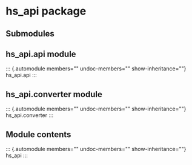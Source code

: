 # hs_api package

## Submodules

## hs_api.api module

::: {.automodule members="" undoc-members="" show-inheritance=""}
hs_api.api
:::

## hs_api.converter module

::: {.automodule members="" undoc-members="" show-inheritance=""}
hs_api.converter
:::

## Module contents

::: {.automodule members="" undoc-members="" show-inheritance=""}
hs_api
:::

